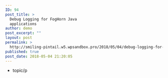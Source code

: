 ```yaml
---
ID: 94
post_title: >
  Debug Logging for FogHorn Java
  applications
author: demo
post_excerpt: ""
layout: post
permalink: >
  http://smiling-pintail.w5.wpsandbox.pro/2018/05/04/debug-logging-for-foghorn-java-applications/
published: true
post_date: 2018-05-04 21:20:05
---
```

- topic/p
